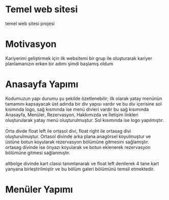 # Temel web sitesi
temel web sitesi projesi
# Motivasyon
Kariyerimi geliştirmek için ilk websitemi bir grup ile oluşturarak kariyer
planlamanızın erken bir adımı şimdi başlamış oldum 
# Anasayfa Yapımı
Kodumuzun yapı durumu şu şekilde özetlenebilir; ilk olarak yatay menünün tamamını kapsayacak üst adında bir div yapısı vardır ve bu div içerisine sol kısmında logo, sağ kısmında ise menü divleri vardır bu sağ kısımında Anasayfa, Menüler, Rezervasyon, Hakkımızda ve İletişim linkleri oluşturularak yatay menü oluşturulmuştur. Sol kısımında ise logo yapılmıştır. <br> <br>
Orta divde float left ile ortasol divi, float right ile ortasag divi oluşturulmuştur. Ortasol divinde arka plana anagörsel koyulmuştur ve üstüne botun koyularak rezervasyon bölümüne gitmesini sağlamıştır. ortasag divinde ise önyazı koyularak ve botun eklenerek rezervasyon bölümüne gitmesi sağlanmıştır. <br> <br>
altbolge divinde kart classi tanımlanarak ve float left denilerek 4 tane kart yanyana birleştirilmiştir ve bu bölüm galeri bölümünü temsil etmektedir. 
# Menüler Yapımı
